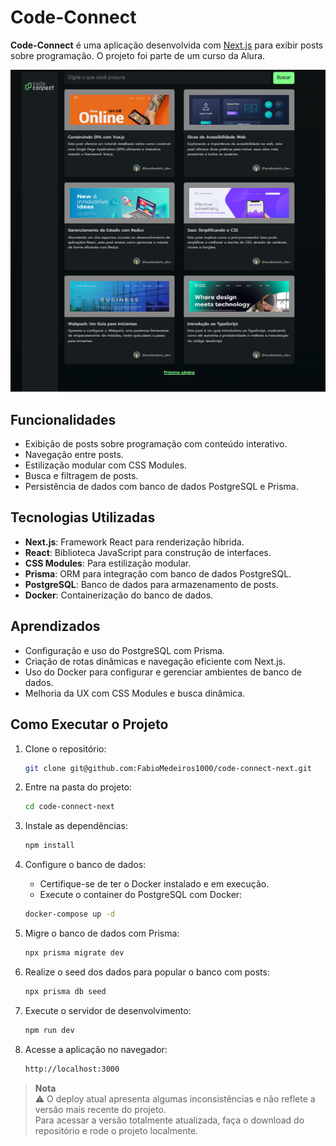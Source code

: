 # Code-Connect

**Code-Connect** é uma aplicação desenvolvida com [Next.js](https://nextjs.org/) para exibir posts sobre programação. O projeto foi parte de um curso da Alura.

<p align="center">
  <img src="./screenshot.png" alt="Code-Connect Screenshot">
</p>

## Funcionalidades

- Exibição de posts sobre programação com conteúdo interativo.
- Navegação entre posts.
- Estilização modular com CSS Modules.
- Busca e filtragem de posts.
- Persistência de dados com banco de dados PostgreSQL e Prisma.

## Tecnologias Utilizadas

- **Next.js**: Framework React para renderização híbrida.
- **React**: Biblioteca JavaScript para construção de interfaces.
- **CSS Modules**: Para estilização modular.
- **Prisma**: ORM para integração com banco de dados PostgreSQL.
- **PostgreSQL**: Banco de dados para armazenamento de posts.
- **Docker**: Containerização do banco de dados.

## Aprendizados

- Configuração e uso do PostgreSQL com Prisma.
- Criação de rotas dinâmicas e navegação eficiente com Next.js.
- Uso do Docker para configurar e gerenciar ambientes de banco de dados.
- Melhoria da UX com CSS Modules e busca dinâmica.

## Como Executar o Projeto

1. Clone o repositório:
   ```bash
   git clone git@github.com:FabioMedeiros1000/code-connect-next.git
   ```

2. Entre na pasta do projeto:
   ```bash
   cd code-connect-next
   ```

3. Instale as dependências:

   ```bash
   npm install
   ```

4. Configure o banco de dados:

   - Certifique-se de ter o Docker instalado e em execução.
   - Execute o container do PostgreSQL com Docker:


   ```bash
   docker-compose up -d
   ```

5. Migre o banco de dados com Prisma:

   ```bash
   npx prisma migrate dev
   ```

6. Realize o seed dos dados para popular o banco com posts:

   ```bash
   npx prisma db seed
   ```

7. Execute o servidor de desenvolvimento:

   ```bash
   npm run dev
   ```

8. Acesse a aplicação no navegador:

   ```bash
   http://localhost:3000
   ```

> **Nota**  
> ⚠️ O deploy atual apresenta algumas inconsistências e não reflete a versão mais recente do projeto.  
> Para acessar a versão totalmente atualizada, faça o download do repositório e rode o projeto localmente.

